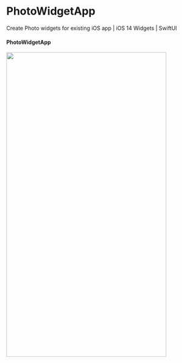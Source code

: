 # PhotoWidgetApp
Create Photo widgets for existing iOS app | iOS 14 Widgets | SwiftUI

#### PhotoWidgetApp
<img src="https://github.com/Arvindcs/PhotoWidgetApp/blob/main/screenshot.png" width="420" height="800"/>
